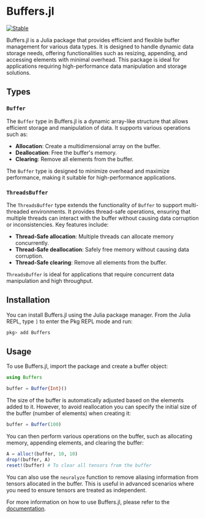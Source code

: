 # Buffers.jl
  
  [![Stable](https://img.shields.io/badge/docs-stable-blue.svg)](https://fkfest.github.io/Buffers.jl)

Buffers.jl is a Julia package that provides efficient and flexible buffer management for various data types. It is designed to handle dynamic data storage needs, offering functionalities such as resizing, appending, and accessing elements with minimal overhead. This package is ideal for applications requiring high-performance data manipulation and storage solutions.

## Types

### `Buffer`

The `Buffer` type in Buffers.jl is a dynamic array-like structure that allows efficient storage and manipulation of data. It supports various operations such as:

- **Allocation**: Create a multidimensional array on the buffer.
- **Deallocation**: Free the buffer's memory.
- **Clearing**: Remove all elements from the buffer.

The `Buffer` type is designed to minimize overhead and maximize performance, making it suitable for high-performance applications.

### `ThreadsBuffer`

The `ThreadsBuffer` type extends the functionality of `Buffer` to support multi-threaded environments. It provides thread-safe operations, ensuring that multiple threads can interact with the buffer without causing data corruption or inconsistencies. Key features include:

- **Thread-Safe allocation**: Multiple threads can allocate memory concurrently.
- **Thread-Safe deallocation**: Safely free memory without causing data corruption.
- **Thread-Safe clearing**: Remove all elements from the buffer.

`ThreadsBuffer` is ideal for applications that require concurrent data manipulation and high throughput.

## Installation

You can install Buffers.jl using the Julia package manager. From the Julia REPL, type `]` to enter the Pkg REPL mode and run:

```julia
pkg> add Buffers
```

## Usage

To use Buffers.jl, import the package and create a buffer object:

```julia
using Buffers

buffer = Buffer{Int}()
```

The size of the buffer is automatically adjusted based on the elements added to it. However, to avoid reallocation you can specify the initial size of the buffer (number of elements) when creating it:

```julia
buffer = Buffer(100)
```

You can then perform various operations on the buffer, such as allocating memory, appending elements, and clearing the buffer:

```julia
A = alloc!(buffer, 10, 10)
drop!(buffer, A)
reset!(buffer) # To clear all tensors from the buffer
```

You can also use the `neuralyze` function to remove aliasing information from tensors allocated in the buffer. This is useful in advanced scenarios where you need to ensure tensors are treated as independent.

For more information on how to use Buffers.jl, please refer to the [documentation](fkfest.github.io/Buffers.jl).
